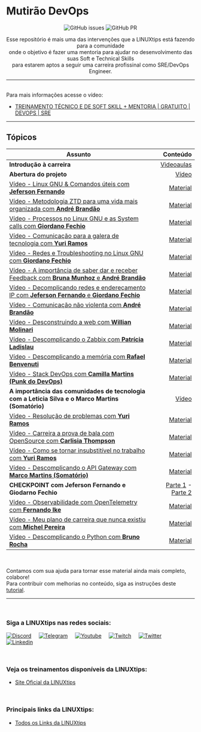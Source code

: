 #  Mutirão DevOps

<p align="center">

  <img alt="GitHub issues" src="https://img.shields.io/github/issues/badtuxx/MutiraoDevOps">
  <img alt="GitHub PR" src="https://img.shields.io/github/issues-pr/badtuxx/MutiraoDevOps">

</p>

<p align="center">
Esse repositório é mais uma das intervenções que a LINUXtips está fazendo para a comunidade </br> onde o objetivo é fazer uma mentoria para ajudar no desenvolvimento das suas Soft e Technical Skills </br> para estarem aptos a seguir uma carreira profissinal como SRE/DevOps Engineer.
</p>

---

<br/>
Para mais informações acesse o vídeo:

* [TREINAMENTO TÉCNICO E DE SOFT SKILL + MENTORIA | GRATUITO | DEVOPS | SRE](https://www.youtube.com/watch?v=FC0osj1Blik)

---

## Tópicos

| Assunto                                                                                                                                                             |                                                                   Conteúdo |
| ------------------------------------------------------------------------------------------------------------------------------------------------------------------- | -------------------------------------------------------------------------: |
| **Introdução à carreira**                                                                                                                                           |                               [Videoaulas](Preparatorio_Mutirao/README.md) |
| **Abertura do projeto**                                                                                                                                             | [Vídeo](https://www.twitch.tv/videos/1023835055?filter=archives&sort=time) |
| [Vídeo -  Linux GNU & Comandos úteis com **Jeferson Fernando**](https://www.twitch.tv/videos/1031695846?filter=archives&sort=time)                                  |                                  [Material](Conceitos_Linux/Command_List/) |
| [Vídeo - Metodologia ZTD para uma vida mais organizada com **André Brandão**](https://www.twitch.tv/videos/1039460668?filter=archives&sort=time)                    |                         [Material](Soft_Skills/Organizacao_Produtividade/) |
| [Vídeo - Processos no Linux GNU e as System calls com **Giordano Fechio**](https://www.twitch.tv/videos/1046921715?filter=archives&sort=time)                       |                                       [Material](Conceitos_Linux/Process/) |
| [Vídeo - Comunicação para a galera de tecnologia com **Yuri Ramos**](https://www.twitch.tv/videos/1054215924?filter=archives&sort=time)                             |                                        [Material](Soft_Skills/Comunicacao/Comunicacao_em_tecnologia/) |
| [Vídeo - Redes e Troubleshooting no Linux GNU com **Giordano Fechio**](https://www.twitch.tv/videos/1061329137?filter=archives&sort=time)                           |                                       [Material](Conceitos_Linux/Network/) |
| [Vídeo - A importância de saber dar e receber Feedback com **Bruna Munhoz** e **André Brandão**](https://www.twitch.tv/videos/1061329137?filter=archives&sort=time) |                                          [Material](Soft_Skills/Feedback/) |
| [Vídeo - Decomplicando redes e endereçamento IP com **Jeferson Fernando** e **Giordano Fechio**](https://www.twitch.tv/videos/1075691058) |                                          [Material](Conceitos_Linux/Network/) |
| [Vídeo - Comunicação não violenta com **André Brandão**](https://www.twitch.tv/videos/1082723293) |                                          [Material](Soft_Skills/Comunicacao/Comunicacao_nao_violenta/) |
| [Vídeo - Desconstruindo a web com **Willian Molinari**](https://www.twitch.tv/videos/1089776626?filter=all&sort=time) |                                          [Material](https://cege.la/3hIYiCc) |
| [Vídeo - Descomplicando o Zabbix com **Patrícia Ladislau**](https://www.twitch.tv/videos/1096900430?filter=all&sort=time) |                                          [Material](https://github.com/patricialadislaus/MUTIRAODEVOPS) |
| [Vídeo - Descomplicando a memória com **Rafael Benvenuti**](https://www.twitch.tv/videos/1104087084?filter=all&sort=time) |                                          [Material](Conceitos_Linux/Memory/) |
| [Vídeo - Stack DevOps com **Camilla Martins (Punk do DevOps)**](https://www.twitch.tv/videos/1111273508) |                                          [Material](DevOps/Stack/) |
| **A importância das comunidades de tecnologia com a Leticia Silva e o Marco Martins (Somatório)**|                                          [Vídeo](https://www.twitch.tv/videos/1118327809) |
| [Vídeo - Resolução de problemas com **Yuri Ramos**](https://www.twitch.tv/videos/1125339419?t=00h29m45s) |                                          [Material](Soft_Skills/Resolucao_Problemas/) |
| [Vídeo - Carreira a prova de bala com OpenSource com **Carlisia Thompson**](https://www.twitch.tv/videos/1125339419?t=01h42m30s) |                                          [Material](Open_Source/Carreira/) |
| [Vídeo - Como se tornar insubstitível no trabalho com **Yuri Ramos**](https://www.twitch.tv/videos/1145837063) |                                          [Material](Soft_Skills/Comunicacao/Como_se_tornar_insubstituivel/) |
| [Vídeo - Descomplicando o API Gateway com **Marco Martins (Somatório)**](https://www.twitch.tv/videos/1152544086) |                                          [Material](https://github.com/somatorio/demo-kong) |
| **CHECKPOINT com Jeferson Fernando e Giodarno Fechio**| [Parte 1](https://www.twitch.tv/videos/1165626672) - [Parte 2](https://www.twitch.tv/videos/1165692234)|
| [Vídeo - Observabilidade com OpenTelemetry com **Fernando Ike**](https://www.twitch.tv/videos/1172147054) |                                          [Material](#) |
| [Vídeo - Meu plano de carreira que nunca existiu com **Michel Pereira**](https://www.twitch.tv/videos/1178621992) |                                          [Material](#) |
| [Vídeo - Descomplicando o Python com **Bruno Rocha**](https://www.twitch.tv/videos/1178621992) |                                          [Material](#) |

</br>

<p align="center">

Contamos com sua ajuda para tornar esse material ainda mais completo, colabore! </br> Para contribuir com melhorias no conteúdo, siga as instruções deste [tutorial](https://docs.github.com/pt/github/collaborating-with-pull-requests/proposing-changes-to-your-work-with-pull-requests/creating-a-pull-request-from-a-fork).

</p>

---

</br>

### Siga a LINUXtips nas redes sociais:

 [![Discord](https://img.shields.io/badge/Discord-7289DA?logo=discord&logoColor=white)](https://discord.gg/fpYjDcZgJ8) &nbsp; &nbsp;
 [![Telegram](https://img.shields.io/badge/Telegram-2CA5E0?logo=telegram&logoColor=white)](https://t.me/canalLINUXtips) &nbsp; &nbsp;
 [![Youtube](https://img.shields.io/badge/YouTube-FF0000?logo=youtube&logoColor=white)](https://goo.gl/wJDWwg) &nbsp; &nbsp;
 [![Twitch](https://img.shields.io/badge/Twitch-9146FF?logo=twitch&logoColor=white)](https://twitch.tv/LINUXtips) &nbsp; &nbsp;
 [![Twitter](https://img.shields.io/badge/Twitter-1DA1F2?logo=twitter&logoColor=white)](https://twitter.com/linuxtipsbr) &nbsp; &nbsp;
 [![Linkedin](https://img.shields.io/badge/LinkedIn-0077B5?logo=linkedin&logoColor=white)](https://www.linkedin.com/company/linuxtips/)

</br>

### Veja os treinamentos disponíveis da LINUXtips:

* [Site Oficial da LINUXtips](https://linuxtips.io/loja)

</br>

### Principais links da LINUXtips:

* [Todos os Links da LINUXtips](https://linktr.ee/LINUXtips)
